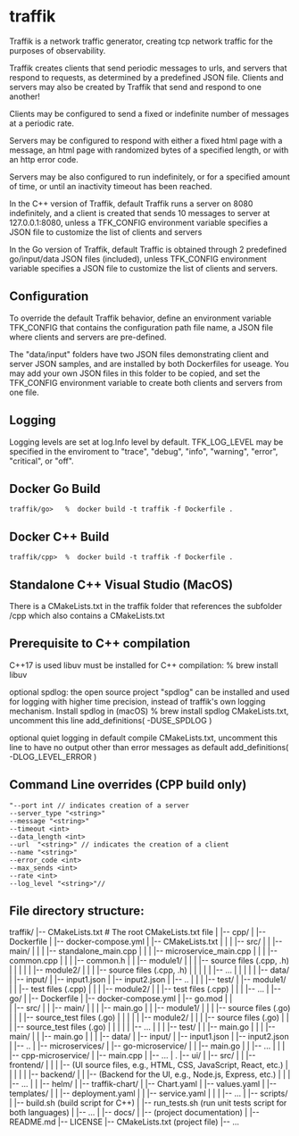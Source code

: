 # traffik

Traffik is a network traffic generator, creating tcp network traffic for the purposes of observability.

Traffik creates clients that send periodic messages to urls, and  servers that respond to requests, as determined by a predefined JSON file.  Clients and servers may also be created by Traffik that send and respond to one another!

Clients may be configured to send a fixed or indefinite number of messages at a periodic rate.

Servers may be configured to respond with either a fixed html page with a message, an html page with randomized bytes of a specified length, or with an http error code.  

Servers may be also configured to run indefinitely, or for a specified amount of time, or until an inactivity timeout has been reached.

In the C++ version of Traffik, default Traffik runs a server on 8080 indefinitely, and a client is created that sends 10 messages to server at 127.0.0.1:8080, unless a TFK_CONFIG environment variable specifies a JSON file to customize the list of clients and servers

In the Go version of Traffik, default Traffic is obtained through 2 predefined go/input/data JSON files (included), unless TFK_CONFIG environment variable specifies a JSON file to customize the list of clients and servers. 

## Configuration

To override the default Traffik behavior, define an environment variable TFK_CONFIG that contains the configuration path file name, a JSON file where clients and servers are pre-defined.  

The "data/input" folders have two JSON files demonstrating client and server JSON samples, and are installed by both Dockerfiles for useage.  You may add your own JSON files in this folder to be copied, and set the TFK_CONFIG environment variable to create both clients and servers from one file.

## Logging 
Logging levels are set at log.Info level by default.
TFK_LOG_LEVEL may be specified in the enviroment to 
"trace", "debug", "info", "warning", "error", "critical", or "off".


## Docker Go Build

    traffik/go>   %  docker build -t traffik -f Dockerfile .
    

## Docker C++ Build

    traffik/cpp>  %  docker build -t traffik -f Dockerfile .


## Standalone C++ Visual Studio (MacOS)
There is a CMakeLists.txt in the traffik folder that references the subfolder /cpp which also contains a CMakeLists.txt 

## Prerequisite to C++ compilation
C++17 is used
libuv must be installed for C++ compilation: 
    %   brew install libuv 

optional spdlog: the open source project "spdlog" can be installed and used for logging with higher time precision, instead of traffik's own logging mechanism.
    Install spdlog in (macOS)
        %   brew install spdlog 
    CMakeLists.txt, uncomment this line
        add_definitions(
            -DUSE_SPDLOG
            )

optional quiet logging in default compile
CMakeLists.txt, uncomment this line to have no output other than error messages as default
        add_definitions(
            -DLOG_LEVEL_ERROR
        )    

## Command Line overrides (CPP build only)
    "--port int // indicates creation of a server
    --server_type "<string>"
    --message "<string>"
    --timeout <int>
    --data_length <int>
    --url  "<string>" // indicates the creation of a client
    --name "<string>"
    --error_code <int>
    --max_sends <int>
    --rate <int>
    --log_level "<string>"//
    

## File directory structure:

traffik/
|-- CMakeLists.txt  # The root CMakeLists.txt file
|
|-- cpp/
|   |-- Dockerfile
|   |-- docker-compose.yml
|   |-- CMakeLists.txt
|   |
|   |-- src/
|   |   |-- main/
|   |   |   |-- standalone_main.cpp
|   |   |   |-- microservice_main.cpp
|   |   |   |-- common.cpp
|   |   |   |-- common.h
|   |   |-- module1/
|   |   |   |-- source files (.cpp, .h)
|   |   |
|   |   |-- module2/
|   |   |   |-- source files (.cpp, .h)
|   |   |
|   |   |-- ...
|   |
|   |
|   |-- data/
|      |-- input/
|         |-- input1.json
|         |-- input2.json
|         |-- ..
|   |
|   |-- test/
|       |-- module1/
|       |   |-- test files (.cpp)
|       |
|       |-- module2/
|       |   |-- test files (.cpp)
|       |
|       |-- ...
|
|-- go/
|   |-- Dockerfile
|   |-- docker-compose.yml
|   |-- go.mod
|   |    
|   |-- src/
|   |   |-- main/
|   |   |   |-- main.go
|   |   |-- module1/
|   |   |   |-- source files (.go)
|   |   |   |-- source_test files (.go)
|   |   |
|   |   |-- module2/
|   |   |   |-- source files (.go)
|   |   |   |-- source_test files (.go)
|   |   |
|   |   |-- ...
|   |
|   |-- test/
|   |   |-- main.go
|   |
|   |-- main/ 
|   |   |-- main.go
|   |
|   |-- data/
|       |-- input/
|           |-- input1.json
|           |-- input2.json
|           |-- ..
|
|-- microservices/
|   |-- go-microservice/
|   |   |-- main.go
|   |   |-- ...
|   |
|   |-- cpp-microservice/
|       |-- main.cpp
|       |-- ...
|
.
|-- ui/
|   |-- src/
|   |   |-- frontend/
|   |   |   |-- (UI source files, e.g., HTML, CSS, JavaScript, React, etc.)
|   |   |
|   |   |-- backend/
|   |       |-- (Backend for the UI, e.g., Node.js, Express, etc.)
|   |
|   |-- ...
|
|
|-- helm/
|   |-- traffik-chart/
|       |-- Chart.yaml
|       |-- values.yaml
|       |-- templates/
|       |   |-- deployment.yaml
|       |   |-- service.yaml
|       |
|       |-- ...
|
|-- scripts/
|   |-- build.sh (build script for C++)
|   |-- run_tests.sh (run unit tests script for both languages)
|   |-- ...
|
|-- docs/
|   |-- (project documentation)
|
|-- README.md
|-- LICENSE
|-- CMakeLists.txt (project file)
|-- ...


  
    

